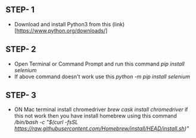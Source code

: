 ## STEP- 1
 - Download and install Python3 from this (link)[https://www.python.org/downloads/]
 
## STEP- 2
  - Open Terminal or Command Prompt and run this command   *pip install selenium*
  - If above command doesn't work use this *python -m pip install selenium*
  
## STEP- 3
   - ON Mac terminal install chromedriver *brew cask install chromedriver* if this not work then you have install homebrew using this command */bin/bash -c "$(curl -fsSL https://raw.githubusercontent.com/Homebrew/install/HEAD/install.sh)"*
  
